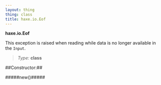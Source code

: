 ```yaml
---
layout: thing
thing: class
title: haxe.io.Eof
---
```

**haxe.io.Eof**
<p>This exception is raised when reading while data is no longer available in the <code>Input</code>.
</p>



> *Type:* **class**



##Constructor:##

#####new()#####





